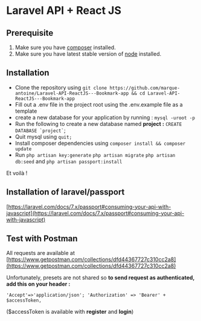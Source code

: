 ﻿# Laravel API + React JS

## Prerequisite

1.  Make sure you have [composer](https://getcomposer.org/download/) installed.
2.  Make sure you have latest stable version of [node](https://nodejs.org/en/download/) installed.

## Installation

-   Clone the repository using `git clone https://github.com/marque-antoine/Laravel-API-ReactJS---Bookmark-app && cd Laravel-API-ReactJS---Bookmark-app`
-   Fill out a .env file in the project root using the .env.example file as a template
-   create a new database for your application by running : `mysql -uroot -p`
-   Run the following to create a new database named **project :** `` CREATE DATABASE `project` ``;
-   Quit mysql using `quit;`
-   Install composer dependencies using `composer install && composer update`
-   Run `php artisan key:generate` `php artisan migrate` `php artisan db:seed` and `php artisan passport:install`

Et voilà !

## Installation of laravel/passport

[https://laravel.com/docs/7.x/passport#consuming-your-api-with-javascript](https://laravel.com/docs/7.x/passport#consuming-your-api-with-javascript)

## Test with Postman

All requests are available at [https://www.getpostman.com/collections/dfd44367727c310cc2a8](https://www.getpostman.com/collections/dfd44367727c310cc2a8)

Unfortunately, presets are not shared so **to send request as authenticated, add this on your header :**

`'Accept'=>'application/json'; 'Authorization' => 'Bearer' + $accessToken,`

(\$accessToken is available with **register** and **login**)
